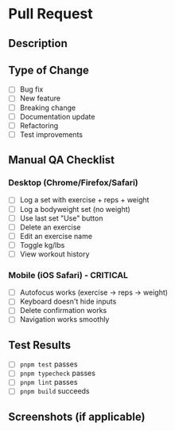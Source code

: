 # Pull Request

## Description

<!-- Brief description of changes -->

## Type of Change

- [ ] Bug fix
- [ ] New feature
- [ ] Breaking change
- [ ] Documentation update
- [ ] Refactoring
- [ ] Test improvements

## Manual QA Checklist

### Desktop (Chrome/Firefox/Safari)

- [ ] Log a set with exercise + reps + weight
- [ ] Log a bodyweight set (no weight)
- [ ] Use last set "Use" button
- [ ] Delete an exercise
- [ ] Edit an exercise name
- [ ] Toggle kg/lbs
- [ ] View workout history

### Mobile (iOS Safari) - CRITICAL

- [ ] Autofocus works (exercise → reps → weight)
- [ ] Keyboard doesn't hide inputs
- [ ] Delete confirmation works
- [ ] Navigation works smoothly

## Test Results

- [ ] `pnpm test` passes
- [ ] `pnpm typecheck` passes
- [ ] `pnpm lint` passes
- [ ] `pnpm build` succeeds

## Screenshots (if applicable)

<!-- Add screenshots for UI changes -->
